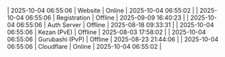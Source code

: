 | 2025-10-04 06:55:06 | Website | Online | 2025-10-04 06:55:02 |
| 2025-10-04 06:55:06 | Registration | Offline | 2025-09-09 16:40:23 |
| 2025-10-04 06:55:06 | Auth Server | Offline | 2025-08-18 09:33:31 |
| 2025-10-04 06:55:06 | Kezan (PvE) | Offline | 2025-08-03 17:58:02 |
| 2025-10-04 06:55:06 | Gurubashi (PvP) | Offline | 2025-08-23 21:44:06 |
| 2025-10-04 06:55:06 | Cloudflare | Online | 2025-10-04 06:55:02 |
